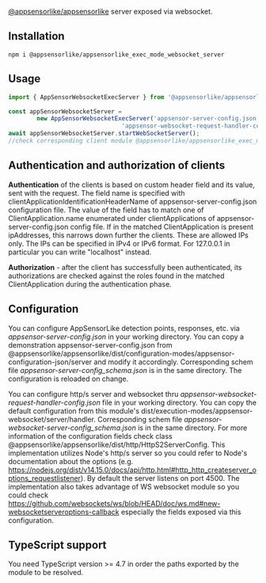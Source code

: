 [@appsensorlike/appsensorlike](https://www.npmjs.com/package/@appsensorlike/appsensorlike) server exposed via websocket.


Installation
 ---
 `````
 npm i @appsensorlike/appsensorlike_exec_mode_websocket_server
 `````


Usage
---
`````javascript
import { AppSensorWebsocketExecServer } from '@appsensorlike/appsensorlike_exec_mode_websocket_server';

const appSensorWebsocketServer = 
        new AppSensorWebsocketExecServer('appsensor-server-config.json',
                                'appsensor-websocket-request-handler-config.json');
await appSensorWebsocketServer.startWebSocketServer();
//check corresponding client module @appsensorlike/appsensorlike_exec_mode_websocket_client_node to see how events can be sent
`````


Authentication and authorization of clients
---
**Authentication** of the clients is based on custom header field and its value, sent with the request. The field name is specified with clientApplicationIdentificationHeaderName of appsensor-server-config.json configuration file. The value of the field has to match one of ClientApplication.name enumerated under clientApplications of appsensor-server-config.json config file. If in the matched ClientApplication is present ipAddresses, this narrows down further the clients. These are allowed IPs only. The IPs can be specified in IPv4 or IPv6 format. For 127.0.0.1 in particular you can write "localhost" instead.

**Authorization** - after the client has successfully been authenticated, its authorizations are checked against the roles found in the matched ClientApplication during the authentication phase.


Configuration
---
You can configure AppSensorLike detection points, responses, etc. via *appsensor-server-config.json* in your working directory. You can copy a demonstration appsensor-server-config.json from @appsensorlike/appsensorlike/dist/configuration-modes/appsensor-configuration-json/server and modify it accordingly. Corresponding schem file *appsensor-server-config_schema.json* is in the same directory. The configuration is reloaded on change.

You can configure http/s server and websocket thru *appsensor-websocket-request-handler-config.json* file in your working directory. You can copy the default configuration from this module's dist/execution-modes/appsensor-websocket/server/handler. Corresponding schem file *appsensor-websocket-server-config_schema.json* is in the same directory. For more information of the configuration fields check class @appsensorlike/appsensorlike/dist/http/HttpS2ServerConfig. This implementation utilizes Node's http/s server so you could refer to Node's documentation about the options (e.g. https://nodejs.org/dist/v14.15.0/docs/api/http.html#http_http_createserver_options_requestlistener). By default the server listens on port 4500. The implementation also takes advantage of WS websocket module so you could check https://github.com/websockets/ws/blob/HEAD/doc/ws.md#new-websocketserveroptions-callback especially the fields exposed via this configuration.


TypeScript support
---
You need TypeScript version >= 4.7 in order the paths exported by the module to be resolved.
